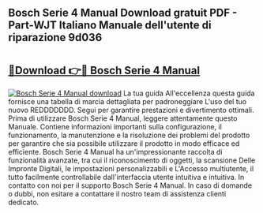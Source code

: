 ## Bosch Serie 4 Manual Download gratuit PDF - Part-WJT Italiano Manuale dell'utente di riparazione 9d036

# <h2><a href="http://dfekp4.blite.top/?on=Bosch+Serie+4+Manual">🔗Download 👉🔴 Bosch Serie 4 Manual</a></h2>

[![Bosch Serie 4 Manual download](https://i.imgur.com/lujVjoI.png)](http://dfekp4.blite.top/?on=Bosch+Serie+4+Manual)
La tua guida All'eccellenza questa guida fornisce una tabella di marcia dettagliata per padroneggiare L'uso del tuo nuovo REDDDDDDD. Segui per garantire prestazioni e divertimento ottimali. Prima di utilizzare Bosch Serie 4 Manual, leggere attentamente questo Manuale. Contiene informazioni importanti sulla configurazione, il funzionamento, la manutenzione e la risoluzione dei problemi del prodotto per garantire che sia possibile utilizzare il prodotto in modo efficace ed efficiente. Bosch Serie 4 Manual ha un'impressionante raccolta di funzionalità avanzate, tra cui il riconoscimento di oggetti, la scansione Delle Impronte Digitali, le impostazioni personalizzabili e L'Accesso multiutente, il tutto facilmente controllabile dall'interfaccia utente intuitiva e intuitiva. In contatto con noi per il supporto Bosch Serie 4 Manual. In caso di domande o dubbi, non esitare a contattare il nostro team di assistenza clienti dedicato.
